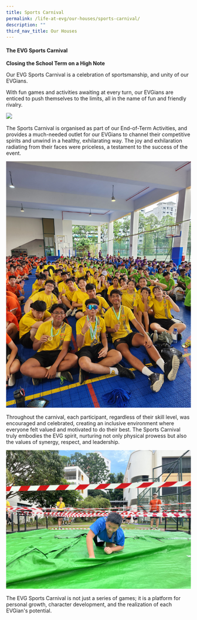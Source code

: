 ```yaml
---
title: Sports Carnival
permalink: /life-at-evg/our-houses/sports-carnival/
description: ""
third_nav_title: Our Houses
---
```

#### **The EVG Sports Carnival**

**Closing the School Term on a High Note**

Our EVG Sports Carnival is a celebration of sportsmanship, and unity of our EVGians.

With fun games and activities awaiting at every turn, our EVGians are enticed to push themselves to the limits, all in the name of fun and friendly rivalry.

![](/images/Life%20At%20EVG/Sports%20Carnival/capture_the_flag.jpg)

The Sports Carnival is organised as part of our End-of-Term Activities, and provides a much-needed outlet for our EVGians to channel their competitive spirits and unwind in a healthy, exhilarating way. The joy and exhilaration radiating from their faces were priceless, a testament to the success of the event.

![](/images/Life%20At%20EVG/Sports%20Carnival/winners.jpg)

Throughout the carnival, each participant, regardless of their skill level, was encouraged and celebrated, creating an inclusive environment where everyone felt valued and motivated to do their best. The Sports Carnival truly embodies the EVG spirit, nurturing not only physical prowess but also the values of synergy, respect, and leadership.

![](/images/Life%20At%20EVG/Sports%20Carnival/fitness_challenge_01.jpg)

The EVG Sports Carnival is not just a series of games; it is a platform for personal growth, character development, and the realization of each EVGian's potential.